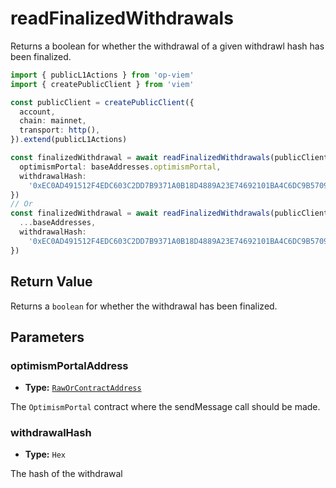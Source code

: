 # readFinalizedWithdrawals

Returns a boolean for whether the withdrawal of a given withdrawl hash has been finalized.

```ts [example.ts]
import { publicL1Actions } from 'op-viem'
import { createPublicClient } from 'viem'

const publicClient = createPublicClient({
  account,
  chain: mainnet,
  transport: http(),
}).extend(publicL1Actions)

const finalizedWithdrawal = await readFinalizedWithdrawals(publicClient, {
  optimismPortal: baseAddresses.optimismPortal,
  withdrawalHash:
    '0xEC0AD491512F4EDC603C2DD7B9371A0B18D4889A23E74692101BA4C6DC9B5709',
})
// Or
const finalizedWithdrawal = await readFinalizedWithdrawals(publicClient, {
  ...baseAddresses,
  withdrawalHash:
    '0xEC0AD491512F4EDC603C2DD7B9371A0B18D4889A23E74692101BA4C6DC9B5709',
})
```

## Return Value

Returns a `boolean` for whether the withdrawal has been finalized.

## Parameters

### optimismPortalAddress

- **Type:** [`RawOrContractAddress`](https://viem.sh/docs/glossary/types#raworcontractaddress)

The `OptimismPortal` contract where the sendMessage call should be made.

### withdrawalHash

- **Type:** `Hex`

The hash of the withdrawal
